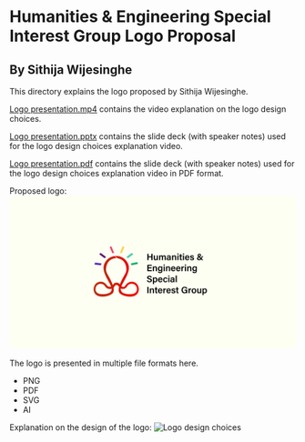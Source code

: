 # Humanities & Engineering Special Interest Group Logo Proposal

## By Sithija Wijesinghe

This directory explains the logo proposed by Sithija Wijesinghe.

[Logo presentation.mp4](Logo%20presentation.mp4) contains the video explanation on the logo design choices.

[Logo presentation.pptx](Logo%20presentation.pptx) contains the slide deck (with speaker notes) used for the logo design choices explanation video.

[Logo presentation.pdf](Logo%20presentation.pdf) contains the slide deck (with speaker notes) used for the logo design choices explanation video in PDF format.

Proposed logo:
![Logo](./Logo.png)

The logo is presented in multiple file formats here.
- PNG
- PDF
- SVG
- AI

Explanation on the design of the logo:
![Logo design choices](./Logo%20design%20choices)